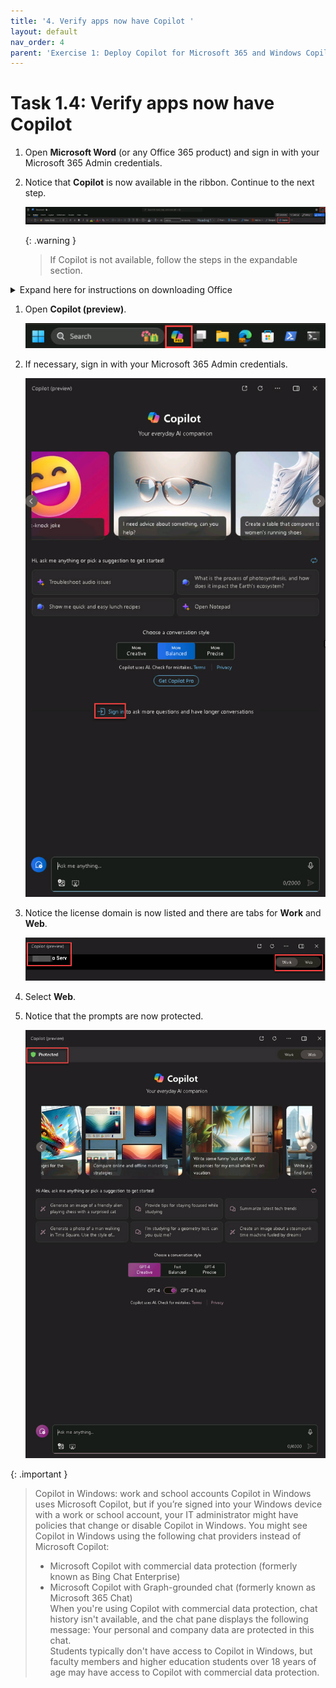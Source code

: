 ```yaml
---
title: '4. Verify apps now have Copilot '
layout: default
nav_order: 4
parent: 'Exercise 1: Deploy Copilot for Microsoft 365 and Windows Copilot'
---
```


# Task 1.4: Verify apps now have Copilot 

1. Open **Microsoft Word** (or any Office 365 product) and sign in with your Microsoft 365 Admin credentials.  

1. Notice that **Copilot** is now available in the ribbon. Continue to the next step.  

    ![b6.jpg](../media/b6.jpg) 

    {: .warning }
    > If Copilot is not available, follow the steps in the expandable section. 

<details>
<summary>Expand here for instructions on downloading Office</summary> 

 1. Open a new browser tab and go to **https://www.microsoft365.com/**. 
 
 1. If necessary, sign in with your Microsoft 365 Admin credentials.  
 
 1. On the Home page, select **Install and more**. 
 
 ![b9.jpg](../media/b9.jpg) 
 
 1. Select **Install Microsoft 365 apps**. 
 
 1. Under **Office apps & devices**, select **Install Office** to initiate the download. 
 
 1. Once the download is complete, run the **OfficeSetup** Application to install the apps. 
 
 {: .note }
 > Wait several minutes for the installation to complete. 
 
 ![11a.jpg](../media/11a.jpg) 
 
 1. Select **Close**. 
 
 ![12a.jpg](../media/12a.jpg) 
 
 1. On the Desktop, go to **Settings** > **Apps** > **Installed apps**. 
 
 1. Verify that the following apps are listed: 
 
 - **Microsoft 365 (Office)** 
 
 - **Microsoft 365 Apps for enterprise** 

 1. Close the **Settings** window. 
 
 1. On the Desktop, in the search box, search for and open the following to verify the Microsoft 365 apps installation: 
 
 - **Microsoft Word** 
 - **Microsoft Excel** 
 - **Microsoft Outlook** 
 - **Microsoft Powerpoint** 
 </details> 

1. Open **Copilot (preview)**. 

    ![b1.jpg](../media/b1.jpg) 

1. If necessary, sign in with your Microsoft 365 Admin credentials. 

    ![b2.jpg](../media/b2.jpg) 

1. Notice the license domain is now listed and there are tabs for **Work** and **Web**.  

    ![b7.jpg](../media/b7.jpg) 

1. Select **Web**. 

1. Notice that the prompts are now protected. 

    ![b8.jpg](../media/b8.jpg) 
 
{: .important }
> Copilot in Windows: work and school accounts 
> Copilot in Windows uses Microsoft Copilot, but if you’re signed into your Windows device with a work or school account, your IT administrator might have policies that change or disable Copilot in Windows. You might see Copilot in Windows using the following chat providers instead of Microsoft Copilot: 
> - Microsoft Copilot with commercial data protection (formerly known as Bing Chat Enterprise) 
> - Microsoft Copilot with Graph-grounded chat (formerly known as Microsoft 365 Chat)  
> When you're using Copilot with commercial data protection, chat history isn't available, and the chat pane displays the following message: Your personal and company data are protected in this chat.  
> Students typically don't have access to Copilot in Windows, but faculty members and higher education students over 18 years of age may have access to Copilot with commercial data protection.
